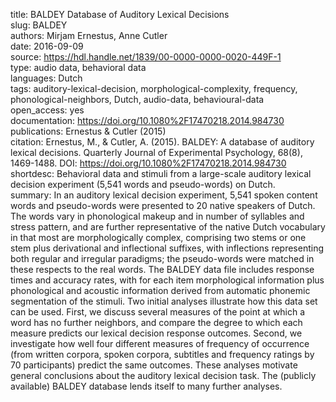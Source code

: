 title: BALDEY Database of Auditory Lexical Decisions  
slug: BALDEY  
authors: Mirjam Ernestus, Anne Cutler  
date: 2016-09-09  
source: https://hdl.handle.net/1839/00-0000-0000-0020-449F-1  
type: audio data, behavioral data  
languages: Dutch  
tags: auditory-lexical-decision, morphological-complexity, frequency, phonological-neighbors, Dutch, audio-data, behavioural-data  
open_access: yes  
documentation: https://doi.org/10.1080%2F17470218.2014.984730  
publications: Ernestus & Cutler (2015)  
citation: Ernestus, M., & Cutler, A. (2015). BALDEY: A database of auditory lexical decisions. Quarterly Journal of Experimental Psychology, 68(8), 1469-1488. DOI: https://doi.org/10.1080%2F17470218.2014.984730  
shortdesc: Behavioral data and stimuli from a large-scale auditory lexical decision experiment (5,541 words and pseudo-words) on Dutch.  
summary: In an auditory lexical decision experiment, 5,541 spoken content words and pseudo-words were presented to 20 native speakers of Dutch. The words vary in phonological makeup and in number of syllables and stress pattern, and are further representative of the native Dutch vocabulary in that most are morphologically complex, comprising two stems or one stem plus derivational and inflectional suffixes, with inflections representing both regular and irregular paradigms; the pseudo-words were matched in these respects to the real words. The BALDEY data file includes response times and accuracy rates, with for each item morphological information plus phonological and acoustic information derived from automatic phonemic segmentation of the stimuli. Two initial analyses illustrate how this data set can be used. First, we discuss several measures of the point at which a word has no further neighbors, and compare the degree to which each measure predicts our lexical decision response outcomes. Second, we investigate how well four different measures of frequency of occurrence (from written corpora, spoken corpora, subtitles and frequency ratings by 70 participants) predict the same outcomes. These analyses motivate general conclusions about the auditory lexical decision task. The (publicly available) BALDEY database lends itself to many further analyses.  

